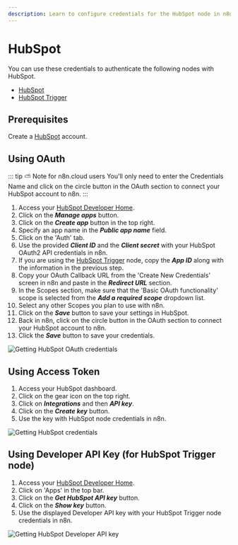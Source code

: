 ```yaml
---
description: Learn to configure credentials for the HubSpot node in n8n
---
```


# HubSpot

You can use these credentials to authenticate the following nodes with HubSpot.
- [HubSpot](../../nodes-library/nodes/HubSpot/README.md)
- [HubSpot Trigger](../../nodes-library/trigger-nodes/HubSpotTrigger/README.md)

## Prerequisites

Create a [HubSpot](https://www.hubspot.com/) account.

## Using OAuth

::: tip ⛅️ Note for n8n.cloud users
You'll only need to enter the Credentials Name and click on the circle button in the OAuth section to connect your HubSpot account to n8n.
:::

1. Access your [HubSpot Developer Home](https://developers.hubspot.com/).
2. Click on the ***Manage apps*** button.
3. Click on the ***Create app*** button in the top right.
4. Specify an app name in the ***Public app name*** field.
5. Click on the 'Auth' tab.
6. Use the provided ***Client ID*** and the ***Client secret*** with your HubSpot OAuth2 API credentials in n8n.
7. If you are using the [HubSpot Trigger](../../nodes-library/trigger-nodes/HubSpotTrigger/README.md) node, copy the ***App ID*** along with the information in the previous step.
8. Copy your OAuth Callback URL from the 'Create New Credentials' screen in n8n and paste in the ***Redirect URL*** section.
9. In the Scopes section, make sure that the 'Basic OAuth functionality' scope is selected from the ***Add a required scope*** dropdown list.
10. Select any other Scopes you plan to use with n8n.
11. Click on the ***Save*** button to save your settings in HubSpot.
12. Back in n8n, click on the circle button in the OAuth section to connect your HubSpot account to n8n.
13. Click the ***Save*** button to save your credentials.

![Getting HubSpot OAuth credentials](./using-oauth.gif)

## Using Access Token

1. Access your HubSpot dashboard.
2. Click on the gear icon on the top right.
3. Click on ***Integrations*** and then ***API key***.
4. Click on the ***Create key*** button.
5. Use the key with HubSpot node credentials in n8n.

![Getting HubSpot credentials](./using-access-token.gif)

## Using Developer API Key (for HubSpot Trigger node)

1. Access your [HubSpot Developer Home](https://developers.hubspot.com/).
2. Click on 'Apps' in the top bar.
3. Click on the ***Get HubSpot API key*** button.
4. Click on the ***Show key*** button.
5. Use the displayed Developer API key with your HubSpot Trigger node credentials in n8n.

![Getting HubSpot Developer API key](./using-developer-api-key.gif)
